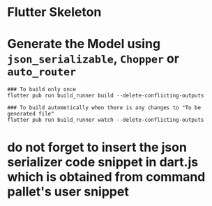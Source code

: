 # Flutter Skeleton

# Generate the Model using `json_serializable`, `Chopper` or `auto_router`

```
### To build only once
flutter pub run build_runner build --delete-conflicting-outputs

### To build autometically when there is any changes to "To be generated file"
flutter pub run build_runner watch --delete-conflicting-outputs
```

# do not forget to insert the json serializer code snippet in dart.js which is obtained from command pallet's user snippet

